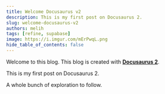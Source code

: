 ```yaml
---
title: Welcome Docusaurus v2
description: This is my first post on Docusaurus 2.
slug: welcome-docusaurus-v2
authors: melih
tags: [refine, supabase]
image: https://i.imgur.com/mErPwqL.png
hide_table_of_contents: false
---
```

Welcome to this blog. This blog is created with [**Docusaurus 2**](https://docusaurus.io/).

<!--truncate-->

This is my first post on Docusaurus 2.

A whole bunch of exploration to follow.